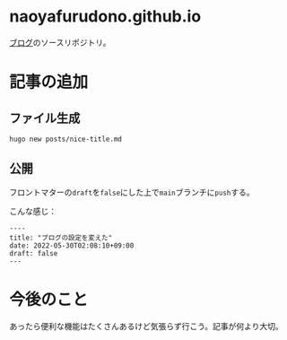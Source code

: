 # naoyafurudono.github.io

[ブログ](https://naoyafurudono.github.io/)のソースリポジトリ。

# 記事の追加

## ファイル生成

```
hugo new posts/nice-title.md
```

## 公開

フロントマターの`draft`を`false`にした上で`main`ブランチに`push`する。

こんな感じ：

```
----
title: "ブログの設定を変えた"
date: 2022-05-30T02:08:10+09:00
draft: false
---
```

# 今後のこと

あったら便利な機能はたくさんあるけど気張らず行こう。記事が何より大切。
